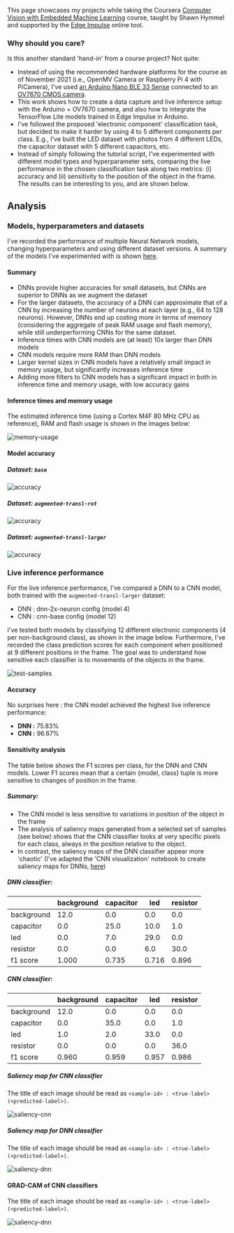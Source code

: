 This page showcases my projects while taking the Coursera [Computer Vision with Embedded Machine Learning](https://www.coursera.org/learn/computer-vision-with-embedded-machine-learning) course, taught by Shawn Hymmel and supported by the [Edge Impulse](https://www.edgeimpulse.com/) online tool.

### Why should you care?

Is this another standard 'hand-in' from a course project? Not quite:

* Instead of using the recommended hardware platforms for the course as of November 2021 (i.e., OpenMV Camera or Raspberry Pi 4 with PiCamera), I've used [an Arduino Nano BLE 33 Sense](https://docs.arduino.cc/hardware/nano-33-ble-sense) connected to an [OV7670 CMOS camera](https://www.openhacks.com/uploadsproductos/ov7670_cmos_camera_module_revc_ds.pdf). 
* This work shows how to create a data capture and live inference setup with the Arduino + OV7670 camera, and also how to integrate the TensorFlow Lite models trained in Edge Impulse in Arduino.
* I've followed the proposed 'electronic component' classification task, but decided to make it harder by using 4 to 5 different components per class. E.g., I've built the LED dataset with photos from 4 different LEDs, the capacitor dataset with 5 different capacitors, etc.
* Instead of simply following the tutorial script, I've experimented with different model types and hyperparameter sets, comparing the live performance in the chosen classification task along two metrics: (i) accuracy and (ii) sensitivity to the position of the object in the frame. The results can be interesting to you, and are shown below.

## Analysis

### Models, hyperparameters and datasets

I've recorded the performance of multiple Neural Network models, changing hyperparameters and using different dataset versions. A summary of the models I've experimented with is shown [here](https://github.com/adamiaonr/cveml/blob/main/projects/project-001/scripts/notebooks/data/cveml-dnn-cnn-model-comparison.csv).

#### Summary

* DNNs provide higher accuracies for small datasets, but CNNs are superior to DNNs as we augment the dataset
* For the larger datasets, the accuracy of a DNN can approximate that of a CNN by increasing the number of neurons at each layer (e.g., 64 to 128 neurons). However, DNNs end up costing more in terms of memory (considering the aggregate of peak RAM usage and flash memory), while still underperforming CNNs for the same dataset.
* Inference times with CNN models are (at least) 10x larger than DNN models
* CNN models require more RAM than DNN models
* Larger kernel sizes in CNN models have a relatively small impact in memory usage, but significantly increases inference time
* Adding more filters to CNN models has a significant impact in both in inference time and memory usage, with low accuracy gains

#### Inference times and memory usage

The estimated inference time (using a Cortex M4F 80 MHz CPU as reference), RAM and flash usage is shown in the images below:

![](assets/images/memory-usage.png?raw=true "memory-usage")

#### Model accuracy

##### Dataset: `base`

![](assets/images/accuracy-base.png?raw=true "accuracy")

##### Dataset: `augmented-transl-rot`

![](assets/images/accuracy-augmented-transl-rot.png?raw=true "accuracy")

##### Dataset: `augmented-transl-larger`

![](assets/images/accuracy-augmented-transl-larger.png?raw=true "accuracy")

### Live inference performance

For the live inference performance, I've compared a DNN to a CNN model, both trained with the `augmented-transl-larger` dataset:

* DNN : dnn-2x-neuron config (model 4)
* CNN : cnn-base config (model 12)

I've tested both models by classifying 12 different electronic components (4 per non-background class), as shown in the image below. Furthermore, I've recorded the class prediction scores for each component when positioned at 9 different positions in the frame. The goal was to understand how sensitive each classifier is to movements of the objects in the frame.  

![](assets/images/test-samples.png?raw=true "test-samples")

#### Accuracy

No surprises here : the CNN model achieved the highest live inference performance:

* **DNN :** 75.83%
* **CNN :** 96.67%

#### Sensitivity analysis

The table below shows the F1 scores per class, for the DNN and CNN models. Lower F1 scores mean that a certain {model, class} tuple is more sensitive to changes of position in the frame.

##### Summary:

* The CNN model is less sensitive to variations in position of the object in the frame 
* The analysis of saliency maps generated from a selected set of samples (see below) shows that the CNN classifier looks at very specific pixels for each class, always in the position relative to the object. 
* In contrast, the saliency maps of the DNN classifier appear more 'chaotic' (I've adapted the 'CNN visualization' notebook to create saliency maps for DNNs, [here](https://github.com/adamiaonr/cveml/blob/main/projects/scripts/notebooks/ei_saliency_and_grad_cam.ipynb))

##### DNN classifier:

|            | background | capacitor | led   | resistor |
|------------|------------|-----------|-------|----------|
| background | 12.0       | 0.0       | 0.0   | 0.0      |
| capacitor  | 0.0        | 25.0      | 10.0  | 1.0      |
| led        | 0.0        | 7.0       | 29.0  | 0.0      |
| resistor   | 0.0        | 0.0       | 6.0   | 30.0     |
| f1 score   | 1.000      | 0.735     | 0.716 | 0.896    |
 
##### CNN classifier:

|            | background | capacitor | led   | resistor |
|------------|------------|-----------|-------|----------|
| background | 12.0       | 0.0       | 0.0   | 0.0      |
| capacitor  | 0.0        | 35.0      | 0.0   | 1.0      |
| led        | 1.0        | 2.0       | 33.0  | 0.0      |
| resistor   | 0.0        | 0.0       | 0.0   | 36.0     |
| f1 score   | 0.960      | 0.959     | 0.957 | 0.986    |


##### Saliency map for CNN classifier

The title of each image should be read as `<sample-id> : <true-label> (<predicted-label>)`.

![](assets/images/saliency-maps-cnn.png?raw=true "saliency-cnn")

##### Saliency map for DNN classifier

The title of each image should be read as `<sample-id> : <true-label> (<predicted-label>)`.

![](assets/images/saliency-maps-dnn.png?raw=true "saliency-dnn")

#### GRAD-CAM of CNN classifiers

The title of each image should be read as `<sample-id> : <true-label> (<predicted-label>)`.

![](assets/images/grad-cam-heatmaps-overlay-cnn.png?raw=true "saliency-dnn")
